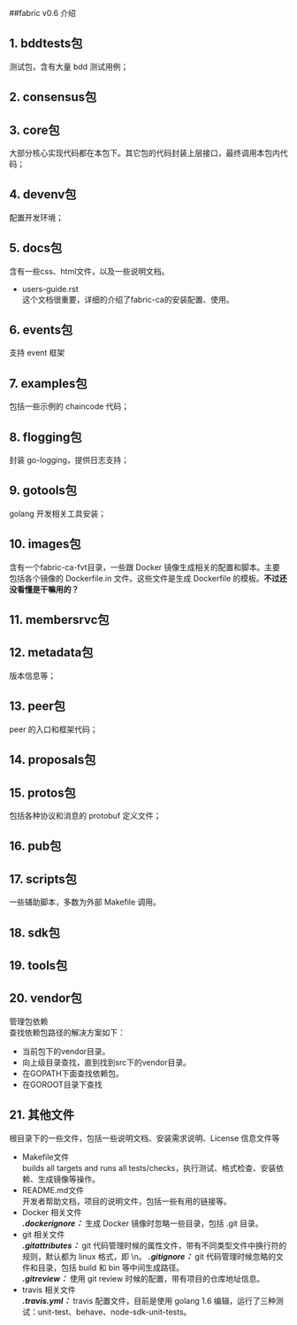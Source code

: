 ##fabric v0.6 介绍

## 1. bddtests包
测试包，含有大量 bdd 测试用例；

## 2. consensus包

## 3. core包
大部分核心实现代码都在本包下。其它包的代码封装上层接口，最终调用本包内代码；

## 4. devenv包
配置开发环境；

## 5. docs包
含有一些css、html文件，以及一些说明文档。
* users-guide.rst <br>
这个文档很重要，详细的介绍了fabric-ca的安装配置、使用。

## 6. events包
支持 event 框架

## 7. examples包
包括一些示例的 chaincode 代码；

## 8. flogging包
封装 go-logging，提供日志支持；

## 9. gotools包
golang 开发相关工具安装；

## 10. images包
含有一个fabric-ca-fvt目录，一些跟 Docker 镜像生成相关的配置和脚本。主要包括各个镜像的 Dockerfile.in 文件。这些文件是生成 Dockerfile 的模板。**不过还没看懂是干嘛用的？**

## 11. membersrvc包

## 12. metadata包
版本信息等；

## 13. peer包
peer 的入口和框架代码；

## 14. proposals包

## 15. protos包
包括各种协议和消息的 protobuf 定义文件；

## 16. pub包

## 17. scripts包
一些辅助脚本，多数为外部 Makefile 调用。

## 18. sdk包

## 19. tools包

## 20. vendor包
管理包依赖<br>
查找依赖包路径的解决方案如下：<br>
* 当前包下的vendor目录。 <br>
* 向上级目录查找，直到找到src下的vendor目录。 <br>
* 在GOPATH下面查找依赖包。 <br>
* 在GOROOT目录下查找 <br>

## 21. 其他文件
根目录下的一些文件，包括一些说明文档、安装需求说明、License 信息文件等
* Makefile文件 <br>
builds all targets and runs all tests/checks，执行测试、格式检查、安装依赖、生成镜像等操作。
* README.md文件 <br>
开发者帮助文档，项目的说明文件，包括一些有用的链接等。
* Docker 相关文件 <br>
**_.dockerignore：_** 生成 Docker 镜像时忽略一些目录，包括 .git 目录。
* git 相关文件 <br>
**_.gitattributes：_** git 代码管理时候的属性文件，带有不同类型文件中换行符的规则，默认都为 linux 格式，即 \n。
**_.gitignore：_** git 代码管理时候忽略的文件和目录，包括 build 和 bin 等中间生成路径。<br>
**_.gitreview：_** 使用 git review 时候的配置，带有项目的仓库地址信息。<br>
* travis 相关文件 <br>
**_.travis.yml：_** travis 配置文件，目前是使用 golang 1.6 编辑，运行了三种测试：unit-test、behave、node-sdk-unit-tests。
